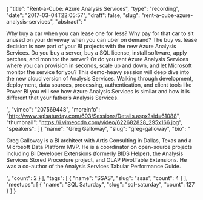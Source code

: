 {
  "title": "Rent-a-Cube: Azure Analysis Services",
  "type": "recording",
  "date": "2017-03-04T22:05:57",
  "draft": false,
  "slug": "rent-a-cube-azure-analysis-services",
  "abstract": "<p>Why buy a car when you can lease one for less? Why pay for that car to sit unused on your driveway when you can uber on demand? The buy vs. lease decision is now part of your BI projects with the new Azure Analysis Services. Do you buy a server, buy a SQL license, install software, apply patches, and monitor the server? Or do you rent Azure Analysis Services where you can provision in seconds, scale up and down, and let Microsoft monitor the service for you? This demo-heavy session will deep dive into the new cloud version of Analysis Services. Walking through development, deployment, data sources, processing, authentication, and client tools like Power BI you will see how Azure Analysis Services is similar and how it is different that your father’s Analysis Services.</p>",
  "vimeo": "207569448",
  "moreinfo": "http://www.sqlsaturday.com/603/Sessions/Details.aspx?sid=61088",
  "thumbnail": "https://i.vimeocdn.com/video/622682828_295x166.jpg",
  "speakers": [
    {
      "name": "Greg Galloway",
      "slug": "greg-galloway",
      "bio": "<p>Greg Galloway is a BI architect with Artis Consulting in Dallas, Texas and a Microsoft Data Platform MVP. He is a coordinator on open-source projects including BI Developer Extensions (formerly BIDS Helper), the Analysis Services Stored Procedure project, and OLAP PivotTable Extensions. He was a co-author of the Analysis Services Tabular Performance Guide.</p>",
      "count": 2
    }
  ],
  "tags": [
    {
      "name": "SSAS",
      "slug": "ssas",
      "count": 4
    }
  ],
  "meetups": [
    {
      "name": "SQL Saturday",
      "slug": "sql-saturday",
      "count": 127
    }
  ]
}